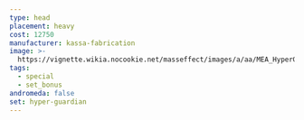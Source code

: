 ```yaml
---
type: head
placement: heavy
cost: 12750
manufacturer: kassa-fabrication
image: >-
  https://vignette.wikia.nocookie.net/masseffect/images/a/aa/MEA_HyperGuardian_Helmet.png/revision/latest/scale-to-width-down/350?cb=20180505030430
tags:
  - special
  - set_bonus
andromeda: false
set: hyper-guardian
---
```

